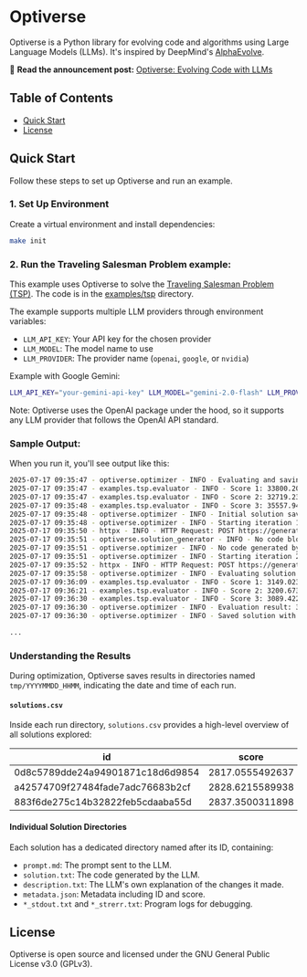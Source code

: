 # Optiverse

Optiverse is a Python library for evolving code and algorithms using Large Language Models (LLMs). It's inspired by DeepMind's [AlphaEvolve](https://deepmind.google/discover/blog/alphaevolve-a-gemini-powered-coding-agent-for-designing-advanced-algorithms/).

📖 **Read the announcement post:** [Optiverse: Evolving Code with LLMs](https://mathieularose.com/optiverse-evolving-code-with-llms)


## Table of Contents

- [Quick Start](#quick-start)
- [License](#license)

## Quick Start

Follow these steps to set up Optiverse and run an example.

### 1. Set Up Environment

Create a virtual environment and install dependencies:

```bash
make init
```

### 2. Run the Traveling Salesman Problem example:

This example uses Optiverse to solve the [Traveling Salesman Problem (TSP)](https://en.wikipedia.org/wiki/Travelling_salesman_problem). The code is in the [examples/tsp](examples/tsp) directory.

The example supports multiple LLM providers through environment variables:
- `LLM_API_KEY`: Your API key for the chosen provider
- `LLM_MODEL`: The model name to use
- `LLM_PROVIDER`: The provider name (`openai`, `google`, or `nvidia`)

Example with Google Gemini:

```bash
LLM_API_KEY="your-gemini-api-key" LLM_MODEL="gemini-2.0-flash" LLM_PROVIDER="google" make run.tsp
```

Note: Optiverse uses the OpenAI package under the hood, so it supports any LLM provider that follows the OpenAI API standard.

### Sample Output:

When you run it, you'll see output like this:

```bash
2025-07-17 09:35:47 - optiverse.optimizer - INFO - Evaluating and saving initial solution...
2025-07-17 09:35:47 - examples.tsp.evaluator - INFO - Score 1: 33800.20318013358
2025-07-17 09:35:47 - examples.tsp.evaluator - INFO - Score 2: 32719.233809839046
2025-07-17 09:35:48 - examples.tsp.evaluator - INFO - Score 3: 35557.94658416552
2025-07-17 09:35:48 - optiverse.optimizer - INFO - Initial solution saved with ID: d3c1a4eb294e469593b52ee805d7028b, score: 34025.79452471271
2025-07-17 09:35:48 - optiverse.optimizer - INFO - Starting iteration 1/100
2025-07-17 09:35:50 - httpx - INFO - HTTP Request: POST https://generativelanguage.googleapis.com/v1beta/openai/chat/completions "HTTP/1.1 200 OK"
2025-07-17 09:35:51 - optiverse.solution_generator - INFO - No code blocks found in LLM response
2025-07-17 09:35:51 - optiverse.optimizer - INFO - No code generated by solution generator
2025-07-17 09:35:51 - optiverse.optimizer - INFO - Starting iteration 2/100
2025-07-17 09:35:52 - httpx - INFO - HTTP Request: POST https://generativelanguage.googleapis.com/v1beta/openai/chat/completions "HTTP/1.1 200 OK"
2025-07-17 09:35:58 - optiverse.optimizer - INFO - Evaluating solution
2025-07-17 09:36:09 - examples.tsp.evaluator - INFO - Score 1: 3149.0239046268334
2025-07-17 09:36:21 - examples.tsp.evaluator - INFO - Score 2: 3200.6735649311436
2025-07-17 09:36:30 - examples.tsp.evaluator - INFO - Score 3: 3089.4221942253616
2025-07-17 09:36:30 - optiverse.optimizer - INFO - Evaluation result: 3146.3732212611126
2025-07-17 09:36:30 - optiverse.optimizer - INFO - Saved solution with ID: 564d577d222a42ba8e1defb0dd2870e3

...
```

### Understanding the Results

During optimization, Optiverse saves results in directories named `tmp/YYYYMMDD_HHMM`, indicating the date and time of each run.

#### `solutions.csv`


Inside each run directory, `solutions.csv` provides a high-level overview of all solutions explored:


| id                                 | score           | t_group | t_move      | t_parent_id_1                  | ... |
|------------------------------------|-----------------|---------|-------------|-------------------------------|-----|
| 0d8c5789dde24a94901871c18d6d9854  | 2817.0555492637 | 1       | exploitation| 034afd2da8894ab6838efb17bc28f201 | ... |
| a42574709f27484fade7adc76683b2cf  | 2828.6215589938 | 6       | exploitation| 96c7140054154a20a4b67fd986658dd4 | ... |
| 883f6de275c14b32822feb5cdaaba55d  | 2837.3500311898 | 6       | exploitation| a42574709f27484fade7adc76683b2cf | ... |


#### Individual Solution Directories

Each solution has a dedicated directory named after its ID, containing:

- `prompt.md`: The prompt sent to the LLM.
- `solution.txt`: The code generated by the LLM.
- `description.txt`: The LLM's own explanation of the changes it made.
- `metadata.json`: Metadata including ID and score.
- `*_stdout.txt` and `*_strerr.txt`: Program logs for debugging.


## License

Optiverse is open source and licensed under the GNU General Public License v3.0 (GPLv3).
